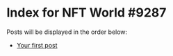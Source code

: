 # Index for NFT World #9287
Posts will be displayed in the order below:

- [Your first post](./001-first.md)

